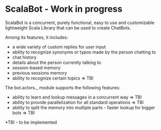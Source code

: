 # ScalaBot - Work in progress 

ScalaBot is a concurrent, purely functional, easy to use and customizable lightweight Scala Library that can be used to create ChatBots.

Among its features, it includes:
- a wide variety of custom replies for user input
- ability to recognize synonyms or typos made by the person chatting to
- chat history
- details about the person currently talking to
- session-based memory
- previous sessions memory
- ability to recognize certain topics => TBI

The bot.actors._ module supports the following features:
- ability to learn and lookup messages in a concurrent way => TBI
- ability to provide parallelization for all standard operations => TBI
- ability to split the memory into multiple parts - faster lookup for bigger bots => TBI

*TBI - to be implemented
